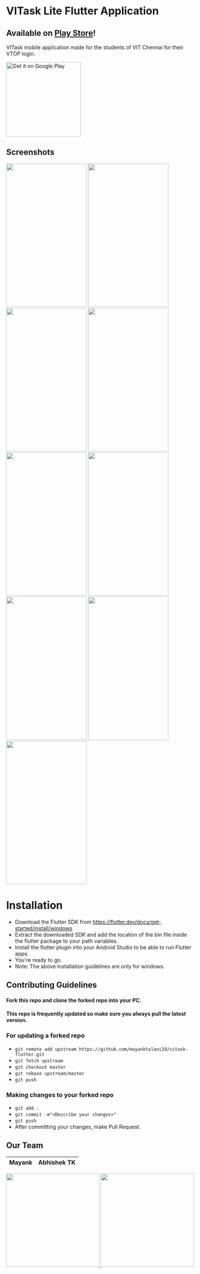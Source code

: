 # VITask Lite Flutter Application

## Available on <a href="https://play.google.com/store/apps/details?id=me.vitask.vitasklite">Play Store<a>!

VITask mobile application made for the students of VIT Chennai for their VTOP login.

<a href='https://play.google.com/store/apps/details?id=me.vitask.vitasklite'><img alt='Get it on Google Play' src='https://play.google.com/intl/en_us/badges/images/generic/en_badge_web_generic.png' width="200px"/></a>

## Screenshots
<img src="screenshots/welcome_screen.jpg" width="216" height="384"> <img src="screenshots/dashboard.jpg" width="216" height="384"> <img src="screenshots/gpa_calculator.jpg" width="216" height="384">
<img src="screenshots/attendance.jpg" width="216" height="384"> <img src="screenshots/bunk_meter.jpg" width="216" height="384"> <img src="screenshots/timetable.jpg" width="216" height="384">
<img src="screenshots/marks.jpg" width="216" height="384"> <img src="screenshots/moodle.jpg" width="216" height="384"> <img src="screenshots/profile.jpg" width="216" height="384"> 

# Installation

* Download the Flutter SDK from https://flutter.dev/docs/get-started/install/windows
* Extract the downloaded SDK and add the location of the bin file inside the flutter package to your path variables.
* Install the flutter plugin into your Android Studio to be able to run Flutter apps.
* You're ready to go.
* Note: The above installation guidelines are only for windows.

## Contributing Guidelines

#### Fork this repo and clone the forked repo into your PC.
#### This repo is frequently updated so make sure you always pull the latest version.

### For updating a forked repo
* `git remote add upstream https://github.com/mayanktolani19/vitask-flutter.git`
* `git fetch upstream`
* `git checkout master`
* `git rebase upstream/master`
* `git push`

### Making changes to your forked repo
* `git add .`
* `git commit -m"<Describe your changes>"`
* `git push`
* After committing your changes, make Pull Request.

## Our Team
Mayank | Abhishek TK
------------- | -------------

<a href="https://github.com/mayanktolani19"><img src="screenshots/mayank.png" height="250px" width="250px"> </a> <a href = "https://github.com/maa-atk"><img src="screenshots/abhishek.jpeg" height="250px" width="250px"> </a>



